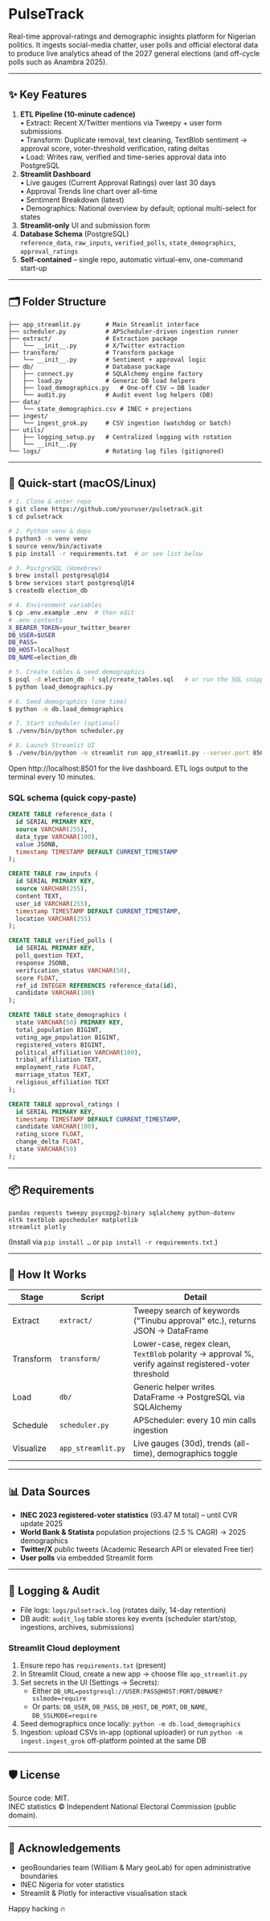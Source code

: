 # PulseTrack

Real-time approval-ratings and demographic insights platform for Nigerian politics. It ingests social-media chatter, user polls and official electoral data to produce live analytics ahead of the 2027 general elections (and off-cycle polls such as Anambra 2025).

---

## ✨ Key Features

1. **ETL Pipeline (10-minute cadence)**  
   • Extract: Recent X/Twitter mentions via Tweepy + user form submissions  
   • Transform: Duplicate removal, text cleaning, TextBlob sentiment → approval score, voter-threshold verification, rating deltas  
   • Load: Writes raw, verified and time-series approval data into PostgreSQL
2. **Streamlit Dashboard**  
   • Live gauges (Current Approval Ratings) over last 30 days  
   • Approval Trends line chart over all-time  
   • Sentiment Breakdown (latest)  
   • Demographics: National overview by default; optional multi-select for states
3. **Streamlit-only** UI and submission form
4. **Database Schema** (PostgreSQL)  
   `reference_data`, `raw_inputs`, `verified_polls`, `state_demographics`, `approval_ratings`
5. **Self-contained** – single repo, automatic virtual-env, one-command start-up

---

## 🗂️ Folder Structure

```
├── app_streamlit.py       # Main Streamlit interface
├── scheduler.py           # APScheduler-driven ingestion runner
├── extract/               # Extraction package
│   └── __init__.py        # X/Twitter extraction
├── transform/             # Transform package
│   └── __init__.py        # Sentiment + approval logic
├── db/                    # Database package
│   ├── connect.py         # SQLAlchemy engine factory
│   ├── load.py            # Generic DB load helpers
│   ├── load_demographics.py   # One-off CSV → DB loader
│   └── audit.py           # Audit event log helpers (DB)
├── data/
│   └── state_demographics.csv # INEC + projections
├── ingest/
│   └── ingest_grok.py     # CSV ingestion (watchdog or batch)
├── utils/
│   ├── logging_setup.py   # Centralized logging with rotation
│   └── __init__.py
└── logs/                  # Rotating log files (gitignored)
```

---

## 🚀 Quick-start (macOS/Linux)

```bash
# 1. Clone & enter repo
$ git clone https://github.com/youruser/pulsetrack.git
$ cd pulsetrack

# 2. Python venv & deps
$ python3 -m venv venv
$ source venv/bin/activate
$ pip install -r requirements.txt  # or see list below

# 3. PostgreSQL (Homebrew)
$ brew install postgresql@14
$ brew services start postgresql@14
$ createdb election_db

# 4. Environment variables
$ cp .env.example .env  # then edit
# .env contents
X_BEARER_TOKEN=your_twitter_bearer
DB_USER=$USER
DB_PASS=
DB_HOST=localhost
DB_NAME=election_db

# 5. Create tables & seed demographics
$ psql -d election_db -f sql/create_tables.sql   # or run the SQL snippet in README
$ python load_demographics.py

# 6. Seed demographics (one time)
$ python -m db.load_demographics

# 7. Start scheduler (optional)
$ ./venv/bin/python scheduler.py

# 8. Launch Streamlit UI
$ ./venv/bin/python -m streamlit run app_streamlit.py --server.port 8501 --server.address 0.0.0.0 --server.headless true
```

Open http://localhost:8501 for the live dashboard.  ETL logs output to the terminal every 10 minutes.

### SQL schema (quick copy-paste)
```sql
CREATE TABLE reference_data (
  id SERIAL PRIMARY KEY,
  source VARCHAR(255),
  data_type VARCHAR(100),
  value JSONB,
  timestamp TIMESTAMP DEFAULT CURRENT_TIMESTAMP
);

CREATE TABLE raw_inputs (
  id SERIAL PRIMARY KEY,
  source VARCHAR(255),
  content TEXT,
  user_id VARCHAR(255),
  timestamp TIMESTAMP DEFAULT CURRENT_TIMESTAMP,
  location VARCHAR(255)
);

CREATE TABLE verified_polls (
  id SERIAL PRIMARY KEY,
  poll_question TEXT,
  response JSONB,
  verification_status VARCHAR(50),
  score FLOAT,
  ref_id INTEGER REFERENCES reference_data(id),
  candidate VARCHAR(100)
);

CREATE TABLE state_demographics (
  state VARCHAR(50) PRIMARY KEY,
  total_population BIGINT,
  voting_age_population BIGINT,
  registered_voters BIGINT,
  political_affiliation VARCHAR(100),
  tribal_affiliation TEXT,
  employment_rate FLOAT,
  marriage_status TEXT,
  religious_affiliation TEXT
);

CREATE TABLE approval_ratings (
  id SERIAL PRIMARY KEY,
  timestamp TIMESTAMP DEFAULT CURRENT_TIMESTAMP,
  candidate VARCHAR(100),
  rating_score FLOAT,
  change_delta FLOAT,
  state VARCHAR(50)
);
```

---

## 📦 Requirements

```
pandas requests tweepy psycopg2-binary sqlalchemy python-dotenv
nltk textblob apscheduler matplotlib
streamlit plotly
```
(Install via `pip install …` or `pip install -r requirements.txt`.)

---

## 🔧 How It Works

| Stage | Script | Detail |
|-------|--------|--------|
| Extract | `extract/` | Tweepy search of keywords ("Tinubu approval" etc.), returns JSON → DataFrame |
| Transform | `transform/` | Lower-case, regex clean, `TextBlob` polarity → approval %, verify against registered-voter threshold |
| Load | `db/` | Generic helper writes DataFrame → PostgreSQL via SQLAlchemy |
| Schedule | `scheduler.py` | APScheduler: every 10 min calls ingestion |
| Visualize | `app_streamlit.py` | Live gauges (30d), trends (all-time), demographics toggle |

---

## 📊 Data Sources

* **INEC 2023 registered-voter statistics** (93.47 M total) – until CVR update 2025
* **World Bank & Statista** population projections (2.5 % CAGR) → 2025 demographics
* **Twitter/X** public tweets (Academic Research API or elevated Free tier)
* **User polls** via embedded Streamlit form

---

## 📝 Logging & Audit

- File logs: `logs/pulsetrack.log` (rotates daily, 14-day retention)
- DB audit: `audit_log` table stores key events (scheduler start/stop, ingestions, archives, submissions)

### Streamlit Cloud deployment
1. Ensure repo has `requirements.txt` (present)
2. In Streamlit Cloud, create a new app → choose file `app_streamlit.py`
3. Set secrets in the UI (Settings → Secrets):
   - Either `DB_URL=postgresql://USER:PASS@HOST:PORT/DBNAME?sslmode=require`
   - Or parts: `DB_USER`, `DB_PASS`, `DB_HOST`, `DB_PORT`, `DB_NAME`, `DB_SSLMODE=require`
4. Seed demographics once locally: `python -m db.load_demographics`
5. Ingestion: upload CSVs in-app (optional uploader) or run `python -m ingest.ingest_grok` off-platform pointed at the same DB

---

## 🛡️ License

Source code: MIT.  
INEC statistics © Independent National Electoral Commission (public domain).

---

## 🙏 Acknowledgements

* geoBoundaries team (William & Mary geoLab) for open administrative boundaries
* INEC Nigeria for voter statistics
* Streamlit & Plotly for interactive visualisation stack

Happy hacking 🔥
